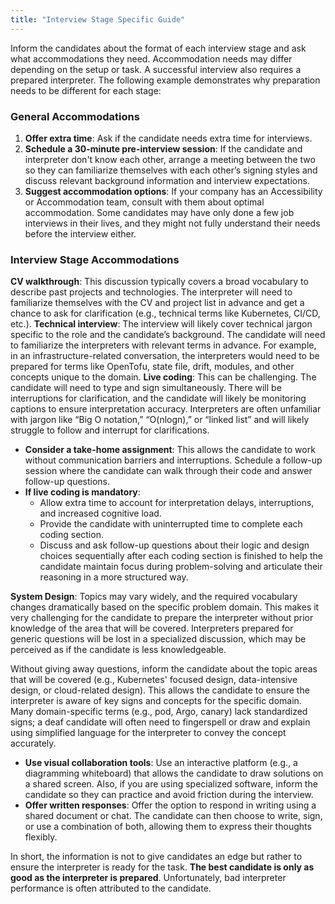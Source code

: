 ```yaml
---
title: "Interview Stage Specific Guide"
---
```

Inform the candidates about the format of each interview stage and ask what accommodations they need. Accommodation needs may differ depending on the setup or task. A successful interview also requires a prepared interpreter. The following example demonstrates why preparation needs to be different for each stage:
### General Accommodations
1. **Offer extra time**: Ask if the candidate needs extra time for interviews.
2. **Schedule a 30-minute pre-interview session**: If the candidate and interpreter don't know each other, arrange a meeting between the two so they can familiarize themselves with each other’s signing styles and discuss relevant background information and interview expectations.
3. **Suggest accommodation options**: If your company has an Accessibility or Accommodation team, consult with them about optimal accommodation. Some candidates may have only done a few job interviews in their lives, and they might not fully understand their needs before the interview either. 
### Interview Stage Accommodations
**CV walkthrough**: This discussion typically covers a broad vocabulary to describe past projects and technologies. The interpreter will need to familiarize themselves with the CV and project list in advance and get a chance to ask for clarification (e.g., technical terms like Kubernetes, CI/CD, etc.).
**Technical interview**: The interview will likely cover technical jargon specific to the role and the candidate’s background. The candidate will need to familiarize the interpreters with relevant terms in advance. For example, in an infrastructure-related conversation, the interpreters would need to be prepared for terms like OpenTofu, state file, drift, modules, and other concepts unique to the domain.
**Live coding**: This can be challenging. The candidate will need to type and sign simultaneously. There will be interruptions for clarification, and the candidate will likely be monitoring captions to ensure interpretation accuracy. Interpreters are often unfamiliar with jargon like “Big O notation,” “O(nlogn),” or “linked list” and will likely struggle to follow and interrupt for clarifications.
- **Consider a take-home assignment**: This allows the candidate to work without communication barriers and interruptions. Schedule a follow-up session where the candidate can walk through their code and answer follow-up questions.
- **If live coding is mandatory**:
    - Allow extra time to account for interpretation delays, interruptions, and increased cognitive load.
    - Provide the candidate with uninterrupted time to complete each coding section.
    - Discuss and ask follow-up questions about their logic and design choices sequentially after each coding section is finished to help the candidate maintain focus during problem-solving and articulate their reasoning in a more structured way.

**System Design**: Topics may vary widely, and the required vocabulary changes dramatically based on the specific problem domain. This makes it very challenging for the candidate to prepare the interpreter without prior knowledge of the area that will be covered. Interpreters prepared for generic questions will be lost in a specialized discussion, which may be perceived as if the candidate is less knowledgeable. 

Without giving away questions, inform the candidate about the topic areas that will be covered (e.g., Kubernetes' focused design, data-intensive design, or cloud-related design). This allows the candidate to ensure the interpreter is aware of key signs and concepts for the specific domain. Many domain-specific terms (e.g., pod, Argo, canary) lack standardized signs; a deaf candidate will often need to fingerspell or draw and explain using simplified language for the interpreter to convey the concept accurately.
- **Use visual collaboration tools**: Use an interactive platform (e.g., a diagramming whiteboard) that allows the candidate to draw solutions on a shared screen. Also, if you are using specialized software, inform the candidate so they can practice and avoid friction during the interview.
- **Offer written responses**: Offer the option to respond in writing using a shared document or chat. The candidate can then choose to write, sign, or use a combination of both, allowing them to express their thoughts flexibly.

In short, the information is not to give candidates an edge but rather to ensure the interpreter is ready for the task. **The best candidate is only as good as the interpreter is prepared**. Unfortunately, bad interpreter performance is often attributed to the candidate. 

